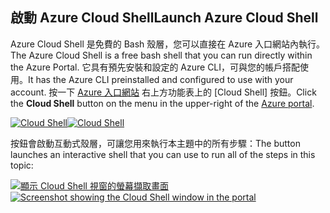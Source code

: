 ## <a name="launch-azure-cloud-shell"></a><span data-ttu-id="52ec5-101">啟動 Azure Cloud Shell</span><span class="sxs-lookup"><span data-stu-id="52ec5-101">Launch Azure Cloud Shell</span></span>

<span data-ttu-id="52ec5-102">Azure Cloud Shell 是免費的 Bash 殼層，您可以直接在 Azure 入口網站內執行。</span><span class="sxs-lookup"><span data-stu-id="52ec5-102">The Azure Cloud Shell is a free bash shell that you can run directly within the Azure Portal.</span></span> <span data-ttu-id="52ec5-103">它具有預先安裝和設定的 Azure CLI，可與您的帳戶搭配使用。</span><span class="sxs-lookup"><span data-stu-id="52ec5-103">It has the Azure CLI preinstalled and configured to use with your account.</span></span> <span data-ttu-id="52ec5-104">按一下 [Azure 入口網站](https://portal.azure.com) 右上方功能表上的 [Cloud Shell] 按鈕。</span><span class="sxs-lookup"><span data-stu-id="52ec5-104">Click the **Cloud Shell** button on the menu in the upper-right of the [Azure portal](https://portal.azure.com).</span></span>

<span data-ttu-id="52ec5-105">[![Cloud Shell](../media/cloud-shell-try-it/cloud-shell-menu.png)](https://portal.azure.com)</span><span class="sxs-lookup"><span data-stu-id="52ec5-105">[![Cloud Shell](../media/cloud-shell-try-it/cloud-shell-menu.png)](https://portal.azure.com)</span></span>

<span data-ttu-id="52ec5-106">按鈕會啟動互動式殼層，可讓您用來執行本主題中的所有步驟：</span><span class="sxs-lookup"><span data-stu-id="52ec5-106">The button launches an interactive shell that you can use to run all of the steps in this topic:</span></span>

<span data-ttu-id="52ec5-107">[![顯示 Cloud Shell 視窗的螢幕擷取畫面](../media/cloud-shell-try-it/cloud-shell-safari.png)](https://portal.azure.com)</span><span class="sxs-lookup"><span data-stu-id="52ec5-107">[![Screenshot showing the Cloud Shell window in the portal](../media/cloud-shell-try-it/cloud-shell-safari.png)](https://portal.azure.com)</span></span>